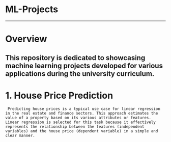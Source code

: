 # ML-Projects
---
# Overview
This repository is dedicated to showcasing machine learning projects developed for various applications during the university curriculum.
---
# 1. House Price Prediction
     Predicting house prices is a typical use case for linear regression in the real estate and finance sectors. This approach estimates the value of a property based on its various attributes or features. Linear regression is selected for this task because it effectively represents the relationship between the features (independent variables) and the house price (dependent variable) in a simple and clear manner.
